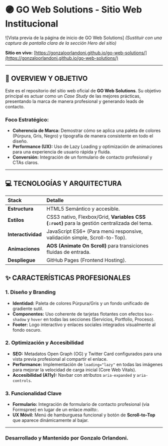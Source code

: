 # 🟣 GO Web Solutions - Sitio Web Institucional

![Vista previa de la página de inicio de GO Web Solutions]
_(Sustituir con una captura de pantalla clara de la sección Hero del sitio)_

**Sitio en vivo:** [https://gonzaloorlandoni.github.io/go-web-solutions/](https://gonzaloorlandoni.github.io/go-web-solutions/)

---

## 🚀 OVERVIEW Y OBJETIVO

Este es el repositorio del sitio web oficial de **GO Web Solutions**. Su objetivo principal es actuar como un _Case Study_ de las mejores prácticas, presentando la marca de manera profesional y generando leads de contacto.

### Foco Estratégico:

- **Coherencia de Marca:** Demostrar cómo se aplica una paleta de colores (Púrpura, Gris, Negro) y tipografía de manera consistente en todo el diseño.
- **Performance (UX):** Uso de Lazy Loading y optimización de animaciones para una experiencia de usuario rápida y fluida.
- **Conversión:** Integración de un formulario de contacto profesional y CTAs claros.

---

## 💻 TECNOLOGÍAS Y ARQUITECTURA

| Stack              | Detalle                                                                                       |
| :----------------- | :-------------------------------------------------------------------------------------------- |
| **Estructura**     | HTML5 Semántico y accesible.                                                                  |
| **Estilos**        | CSS3 nativo, Flexbox/Grid, **Variables CSS (`:root`)** para la gestión centralizada del tema. |
| **Interactividad** | JavaScript ES6+ (Para menú responsive, validación simple, Scroll-to-Top).                     |
| **Animaciones**    | **AOS (Animate On Scroll)** para transiciones fluidas de entrada.                             |
| **Despliegue**     | GitHub Pages (Frontend Hosting).                                                              |

## ✨ CARACTERÍSTICAS PROFESIONALES

### 1. Diseño y Branding

- **Identidad:** Paleta de colores Púrpura/Gris y un fondo unificado de gradiente sutil.
- **Componentes:** Uso coherente de tarjetas flotantes con efectos `box-shadow` y `hover` en todas las secciones (Servicios, Portfolio, Proceso).
- **Footer:** Logo interactivo y enlaces sociales integrados visualmente al fondo oscuro.

### 2. Optimización y Accesibilidad

- **SEO:** Metadatos Open Graph (OG) y Twitter Card configurados para una vista previa profesional al compartir el enlace.
- **Performance:** Implementación de `loading="lazy"` en todas las imágenes para mejorar la velocidad de carga inicial (Core Web Vitals).
- **Accesibilidad (A11y):** Navbar con atributos `aria-expanded` y `aria-controls`.

### 3. Funcionalidad Clave

- **Formulario:** Integración de formulario de contacto profesional (via Formspree) en lugar de un enlace _mailto:_.
- **UX Móvil:** Menú de hamburguesa funcional y botón de **Scroll-to-Top** que aparece dinámicamente al bajar.

---

### **Desarrollado y Mantenido por Gonzalo Orlandoni.**
